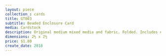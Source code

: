 ```yaml
---
layout: piece
collection_: cards
title: GT003
subtitle: Beaded Enclosure Card
media: Cardstock
description: Original medium mixed media and fabric. Folded. Includes envelope.
dimensions: 2½ x 2½
price: $1.80
create_date: 2018
---
```

